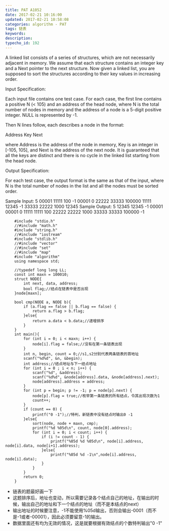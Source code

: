 ```yaml
---
title: PAT A1052
date: 2017-02-21 10:16:00
updated: 2017-02-21 10:58:08
categories: algorithm - PAT
tags: 链表
keywords:
description:
typecho_id: 192
---
```


A linked list consists of a series of structures, which are not necessarily adjacent in memory. We assume that each structure contains an integer key and a Next pointer to the next structure. Now given a linked list, you are supposed to sort the structures according to their key values in increasing order.

Input Specification:

Each input file contains one test case. For each case, the first line contains a positive N (< 105) and an address of the head node, where N is the total number of nodes in memory and the address of a node is a 5-digit positive integer. NULL is represented by -1.

Then N lines follow, each describes a node in the format:

Address Key Next

where Address is the address of the node in memory, Key is an integer in [-105, 105], and Next is the address of the next node. It is guaranteed that all the keys are distinct and there is no cycle in the linked list starting from the head node.

Output Specification:

For each test case, the output format is the same as that of the input, where N is the total number of nodes in the list and all the nodes must be sorted order.

Sample Input:
5 00001
11111 100 -1
00001 0 22222
33333 100000 11111
12345 -1 33333
22222 1000 12345
Sample Output:
5 12345
12345 -1 00001
00001 0 11111
11111 100 22222
22222 1000 33333
33333 100000 -1
```
    #include "stdio.h"
    //#include "math.h"
    #include "string.h"
    //#include "iostream"
    #include "stdlib.h"
    //#include "vector"
    //#include "set"
    //#include "map"
    #include "algorithm"
    using namespace std;
    
    //typedef long long LL;
    const int maxn = 100010;
    struct NODE{
        int next, data, address;
        bool flag;//结点在链表中是否出现
    }node[maxn];
    
    bool cmp(NODE a, NODE b){
        if (a.flag == false || b.flag == false) {
            return a.flag > b.flag;
        }else{
            return a.data < b.data;//递增排序
        }
    }
    int main(){
        for (int i = 0; i < maxn; i++) {
            node[i].flag = false;//没有在第一条链表出现
        }
        int n, begin, count = 0;//s1,s2分别代表两条链表的首地址
        scanf("%d%d", &n, &begin);
        int address;//结点地址与下一结点地址
        for (int i = 0 ; i < n; i++) {
            scanf("%d", &address);
            scanf("%d%d", &node[address].data, &node[address].next);
            node[address].address = address;
        }
        for (int p = begin; p != -1; p = node[p].next) {
            node[p].flag = true;//枚举第一条链表的所有结点，令其出现次数为1
            count++;
        }
        if (count == 0) {
            printf("0 -1");//特判，新链表中没有结点时输出0 -1
        }else{
            sort(node, node + maxn, cmp);
            printf("%d %05d\n", count, node[0].address);
            for (int i = 0; i < count; i++) {
                if (i != count - 1) {
                    printf("%05d %d %05d\n", node[i].address, node[i].data, node[i+1].address);
                }else{
                    printf("%05d %d -1\n",node[i].address, node[i].data);
                }
            }
        }
        return 0;
    }
```
- 链表的题最好画一下
- 这题排序后，地址也变动，所以需要记录各个结点自己的地址，在输出的时候，输出自己的地址和下一个结点的地址（而不是本结点的next）
- 输出地址的时候要注意，-1不能使用%05d输出，否则会输出-0001（而不是-1或者-00001），因此必须要留意-1的输出。
- 数据里面还有均为无效的情况，这是就要根据有效结点的个数特判输出"0 -1"